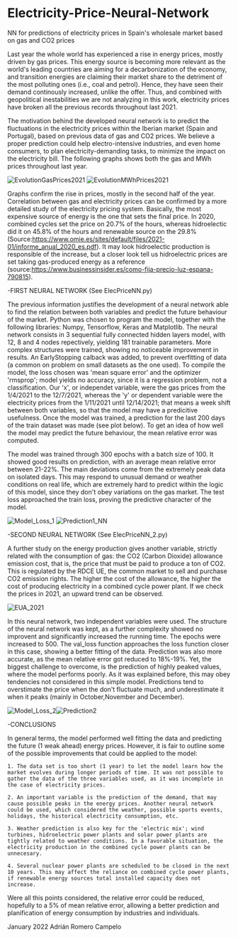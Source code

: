 # Electricity-Price-Neural-Network
NN for predictions of electricity prices in Spain's wholesale market based on gas and CO2 prices

Last year the whole world has experienced a rise in energy prices, mostly driven by gas prices. This energy source is becoming more relevant as the world's leading countries are aiming for a decarbonization of the economy, and transition energies are claiming their market share to the detriment of the most polluting ones (i.e., coal and petrol). Hence, they have seen their demand continously increased, unlike the offer. Thus, and combined with geopolitical inestabilities we are not analyzing in this work, electricity prices have broken all the previous records throughout last 2021. 

The motivation behind the developed neural network is to predict the fluctuations in the electricity prices within the Iberian market (Spain and Portugal), based on previous data of gas and CO2 prices. We believe a proper prediction could help electro-intensive industries, and even home consumers, to plan electricity-demanding tasks, to minimize the impact on the electricity bill. The following graphs shows both the gas and MWh prices throughout last year. 

![EvolutionGasPrices2021](https://user-images.githubusercontent.com/96789733/151145957-9f4efd74-2f6d-4377-af62-c0324fe9f6ce.png)  ![EvolutionMWhPrices2021](https://user-images.githubusercontent.com/96789733/151146102-1df39c2c-a23f-4077-a059-cc0f278b770c.png)

Graphs confirm the rise in prices, mostly in the second half of the year. Correlation between gas and electricity prices can be confirmed by a more detailed study of the electricity pricing system. Basically, the most expensive source of energy is the one that sets the final price. In 2020, combined cycles set the price on 20.7% of the hours, whereas hidroelectic did it on 45.8% of the hours and renewable source on the 29.8% (Source:https://www.omie.es/sites/default/files/2021-01/informe_anual_2020_es.pdf). It may look hidroelectic production is responsible of the increase, but a closer look tell us hidroelectric prices are set taking gas-produced energy as a reference (source:https://www.businessinsider.es/como-fija-precio-luz-espana-790815).

-FIRST NEURAL NETWORK
(See ElecPriceNN.py)

The previous information justifies the development of a neural network able to find the relation between both variables and predict the future behaviour of the market. 
Python was chosen to program the model, together with the following libraries: Numpy, Tensorflow, Keras and Matplotlib. The neural network consists in 3 sequential fully connected hidden layers model, with 12, 8 and 4 nodes repectively, yielding 181 trainable parameters. More complex structures were trained, showing no noticeable improvement in results. An EarlyStopping calback was added, to prevent overfitting of data (a common on problem on small datasets as the one used). To compile the model, the loss chosen was 'mean square error' and the optimizer 'rmsprop'; model yields no accuracy, since it is a regression problem, not a classification. Our 'x', or independet variable, were the gas prices from the 1/4/2021 to the 12/7/2021, whereas the 'y' or dependent variable were the electricity prices from the 1/11/2021 until 12/14/2021; that means a week shift between both variables, so that the model may have a predicitive usefulness. Once the model was trained, a prediction for the last 200 days of the train dataset was made (see plot below). To get an idea of how well the model may predict the future behaviour, the mean relative error was computed. 


The model was trained through 300 epochs with a batch size of 100. It showed good results on prediction, with an average mean relative error between 21-22%. The main deviations come from the extremely peak data on isolated days. This may respond to unusual demand or weather conditions on real life, which are extremely hard to predict within the logic of this model, since they don't obey variations on the gas market.
The test loss approached the train loss, proving the predictive character of the model. 

![Model_Loss_1](https://user-images.githubusercontent.com/96789733/151657402-87980037-7819-40cc-b7b6-c80f48047069.png) ![Prediction1_NN](https://user-images.githubusercontent.com/96789733/151657562-d3aff479-514e-4b53-aaf5-4244dd4a003b.png)



-SECOND NEURAL NETWORK
(See ElecPriceNN_2.py)

A further study on the energy production gives another variable, strictly related with the consumption of gas: the CO2 (Carbon Dioxide) allowance emission cost, that is, the price that must be paid to produce a ton of CO2. This is regulated by the RDCE UE, the common market to sell and purchase CO2 emission rights. The higher the cost of the allowance, the higher the cost of producing electricity in a combined cycle power plant. If we check the prices in 2021, an upward trend can be observed.

![EUA_2021](https://user-images.githubusercontent.com/96789733/151659565-8084721a-4a21-4371-b767-fc3a15d40540.png)

In this neural network, two independent variables were used. The structure of the neural network was kept, as a further complexity showed no improvent and significantly increased the running time. The epochs were increased to 500. The val_loss function approaches the loss function closer in this case, showing a better fitting of the data. Prediction was also more accurate, as the mean relative error got reduced to 18%-19%. Yet, the biggest challenge to overcome, is the prediction of highly peaked values, where the model performs poorly. As it was explained before, this may obey tendencies not considered in this simple model. Predictions tend to overstimate the price when the don't fluctuate much, and underestimate it when it peaks (mainly in October,November and December).

![Model_Loss_2](https://user-images.githubusercontent.com/96789733/151778884-a5249018-b598-4585-baf2-0dd9da6692e7.png)![Prediction2](https://user-images.githubusercontent.com/96789733/151778820-d732d8ab-12ec-49bd-be3f-6b7a4ceecd58.png)

-CONCLUSIONS

In general terms, the model performed well fitting the data and predicting the future (1 weak ahead) energy prices. However, it is fair to outline some of the possible improvements that could be applied to the model:
  
    1. The data set is too short (1 year) to let the model learn how the market evolves during longer periods of time. It was not possible to gather the data of the three variables used, as it was incomplete in the case of electricity prices. 
    
    2. An important variable is the prediction of the demand, that may cause possible peaks in the energy prices. Another neural network could be used, which considered the weather, possible sports events, holidays, the historical electricity consumption, etc. 
    
    3. Weather prediction is also key for the 'electric mix'; wind turbines, hidroelectric power plants and solar power plants are tightly related to weather conditions. In a favorable situation, the electricity production in the combined cycle power plants can be unnecesary. 
    
    4. Several nuclear power plants are scheduled to be closed in the next 10 years. This may affect the reliance on combined cycle power plants, if renewable energy sources total installed capacity does not increase.

Were all this points considered, the relative error could be reduced, hopefully to a 5% of mean relative error, allowing a better prediction and planification of energy consumption by industries and individuals. 


January 2022
Adrián Romero Campelo



